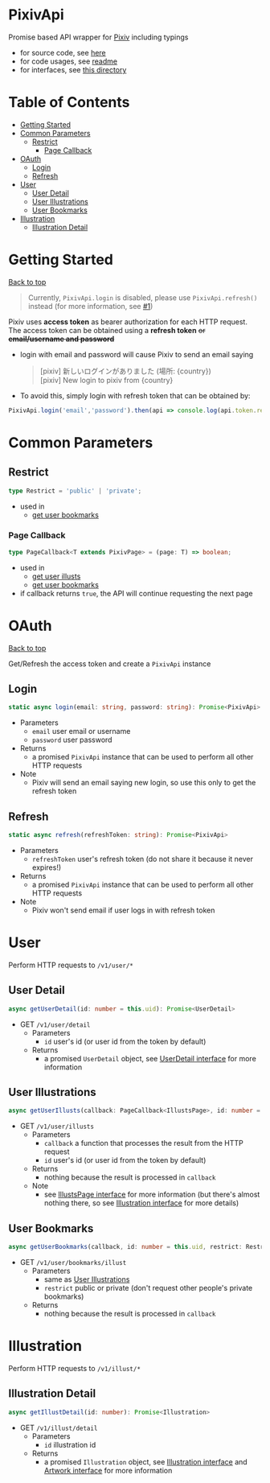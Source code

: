 # PixivApi <!-- omit in toc -->
Promise based API wrapper for [Pixiv](https://www.pixiv.net/) including typings
- for source code, see [here](../src/api/pixiv-api.ts)
- for code usages, see [readme](../README.md)
- for interfaces, see [this directory](../src/api/types)

<!-- omit in toc -->
# Table of Contents 
- [Getting Started](#getting-started)
- [Common Parameters](#common-parameters)
    - [Restrict](#restrict)
        - [Page Callback](#page-callback)
- [OAuth](#oauth)
    - [Login](#login)
    - [Refresh](#refresh)
- [User](#user)
    - [User Detail](#user-detail)
    - [User Illustrations](#user-illustrations)
    - [User Bookmarks](#user-bookmarks)
- [Illustration](#illustration)
    - [Illustration Detail](#illustration-detail)

# Getting Started
[Back to top](#table-of-contents)

> Currently, `PixivApi.login` is disabled, please use `PixivApi.refresh()` instead (for more information, see [#1](../../issues/1))

Pixiv uses **access token** as bearer authorization for each HTTP request. The access token can be obtained using a **refresh token** ~~or **email/username and password**~~
- login with email and password will cause Pixiv to send an email saying
    > [pixiv] 新しいログインがありました (場所: {country})<br>
    > [pixiv] New login to pixiv from {country} 
- To avoid this, simply login with refresh token that can be obtained by:
```ts
PixivApi.login('email','password').then(api => console.log(api.token.refresh_token));
```

# Common Parameters
## Restrict
```ts
type Restrict = 'public' | 'private';
```
- used in
    - [get user bookmarks](#user-bookmarks)
### Page Callback
```ts
type PageCallback<T extends PixivPage> = (page: T) => boolean;
```
- used in
    - [get user illusts](#user-illustrations)
    - [get user bookmarks](#user-bookmarks)
- if callback returns `true`, the API will continue requesting the next page

# OAuth
[Back to top](#table-of-contents)

Get/Refresh the access token and create a `PixivApi` instance

## Login
```ts
static async login(email: string, password: string): Promise<PixivApi>
```
- Parameters
    - `email` user email or username
    - `password` user password
- Returns
    - a promised `PixivApi` instance that can be used to perform all other HTTP requests
- Note
    - Pixiv will send an email saying new login, so use this only to get the refresh token

## Refresh
```ts
static async refresh(refreshToken: string): Promise<PixivApi>
```
- Parameters
    - `refreshToken` user's refresh token (do not share it because it never expires!)
- Returns
    - a promised `PixivApi` instance that can be used to perform all other HTTP requests
- Note
    - Pixiv won't send email if user logs in with refresh token

# User
Perform HTTP requests to `/v1/user/*`

## User Detail
```ts
async getUserDetail(id: number = this.uid): Promise<UserDetail>
```
- GET `/v1/user/detail`
    - Parameters
        - `id` user's id (or user id from the token by default)
    - Returns
        - a promised `UserDetail` object, see [UserDetail interface](../src/api/types/user.ts) for more information

## User Illustrations
```ts
async getUserIllusts(callback: PageCallback<IllustsPage>, id: number = this.uid)
```
- GET `/v1/user/illusts`
    - Parameters
        - `callback` a function that processes the result from the HTTP request
        - `id` user's id (or user id from the token by default)
    - Returns
        - nothing because the result is processed in `callback`
    - Note
        - see [IllustsPage interface](../src/api/types/user.ts) for more information (but there's almost nothing there, so see [Illustration interface](../src/api/types/illustration.ts) for more details)

## User Bookmarks
```ts
async getUserBookmarks(callback, id: number = this.uid, restrict: Restrict = 'public')
```
- GET `/v1/user/bookmarks/illust`
    - Parameters
        - same as  [User Illustrations](#user-illustrations)
        - `restrict` public or private (don't request other people's private bookmarks)
    - Returns
        - nothing because the result is processed in `callback`

# Illustration
Perform HTTP requests to `/v1/illust/*`

## Illustration Detail
```ts
async getIllustDetail(id: number): Promise<Illustration>
```
- GET `/v1/illust/detail`
    - Parameters
        - `id` illustration id
    - Returns
        - a promised `Illustration` object, see [Illustration interface](../src/api/types/illustration.ts) and [Artwork interface](../src/api/types/pixiv-object.ts) for more information

